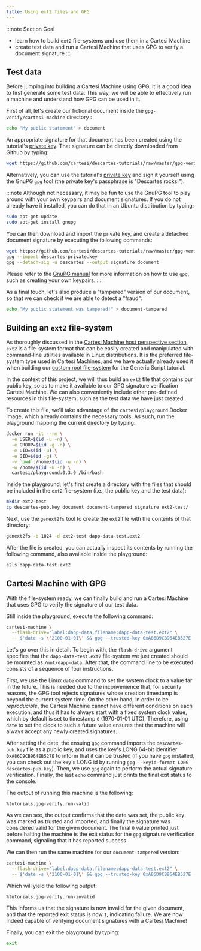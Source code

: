 ```yaml
---
title: Using ext2 files and GPG
---
```


:::note Section Goal
- learn how to build `ext2` file-systems and use them in a Cartesi Machine
- create test data and run a Cartesi Machine that uses GPG to verify a document signature
:::


## Test data

Before jumping into building a Cartesi Machine using GPG, it is a good idea to first generate some test data. This way, we will be able to effectively run a machine and understand how GPG can be used in it.

First of all, let's create our fictional document inside the `gpg-verify/cartesi-machine` directory :

```bash
echo "My public statement" > document
```

An appropriate signature for that document has been created using the tutorial's [private key](https://github.com/cartesi/descartes-tutorials/raw/master/gpg-verify/cartesi-machine/descartes-private.key). That signature can be directly downloaded from Github by typing:

```bash
wget https://github.com/cartesi/descartes-tutorials/raw/master/gpg-verify/cartesi-machine/signature
```

Alternatively, you can use the tutorial's [private key](https://github.com/cartesi/descartes-tutorials/raw/master/gpg-verify/cartesi-machine/descartes-private.key) and sign it yourself using the GnuPG `gpg` tool (the private key's passphrase is "Descartes rocks!").

:::note
Although not necessary, it may be fun to use the GnuPG tool to play around with your own keypairs and document signatures. If you do not already have it installed, you can do that in an Ubuntu distribution by typing:

```bash
sudo apt-get update
sudo apt-get install gnupg
```

You can then download and import the private key, and create a detached document signature by executing the following commands:

```bash
wget https://github.com/cartesi/descartes-tutorials/raw/master/gpg-verify/cartesi-machine/descartes-private.key
gpg --import descartes-private.key
gpg --detach-sig -u descartes --output signature document
```

Please refer to the [GnuPG manual](https://www.gnupg.org/gph/en/manual.html) for more information on how to use `gpg`, such as creating your own keypairs. 
:::

As a final touch, let's also produce a "tampered" version of our document, so that we can check if we are able to detect a "fraud":

```bash
echo "My public statement was tampered!" > document-tampered
```

## Building an `ext2` file-system

As thoroughly discussed in the [Cartesi Machine host perspective section](../../../machine/host/cmdline/#flash-drives), `ext2` is a file-system format that can be easily created and manipulated with command-line utilities available in Linux distributions. It is the preferred file-system type used in Cartesi Machines, and we have actually already used it when building our [custom root file-system](../../generic-script/custom-rootfs) for the Generic Script tutorial.

In the context of this project, we will thus build an `ext2` file that contains our public key, so as to make it available to our GPG signature verification Cartesi Machine. We can also conveniently include other pre-defined resources in this file-system, such as the test data we have just created.

To create this file, we'll take advantage of the `cartesi/playground` Docker image, which already contains the necessary tools. As such, run the playground mapping the current directory by typing:

```bash
docker run -it --rm \
  -e USER=$(id -u -n) \
  -e GROUP=$(id -g -n) \
  -e UID=$(id -u) \
  -e GID=$(id -g) \
  -v `pwd`:/home/$(id -u -n) \
  -w /home/$(id -u -n) \
  cartesi/playground:0.3.0 /bin/bash
```

Inside the playground, let's first create a directory with the files that should be included in the `ext2` file-system (i.e., the public key and the test data):

```bash
mkdir ext2-test
cp descartes-pub.key document document-tampered signature ext2-test/
```

Next, use the `genext2fs` tool to create the `ext2` file with the contents of that directory:

```bash
genext2fs -b 1024 -d ext2-test dapp-data-test.ext2
``` 

After the file is created, you can actually inspect its contents by running the following command, also available inside the playground:

```bash
e2ls dapp-data-test.ext2
```

## Cartesi Machine with GPG

With the file-system ready, we can finally build and run a Cartesi Machine that uses GPG to verify the signature of our test data.

Still inside the playground, execute the following command:

```bash
cartesi-machine \
  --flash-drive="label:dapp-data,filename:dapp-data-test.ext2" \
  -- $'date -s \'2100-01-01\' && gpg --trusted-key 0xA86D9CB964EB527E --import /mnt/dapp-data/descartes-pub.key && gpg --verify /mnt/dapp-data/signature /mnt/dapp-data/document ; echo $?'
```

Let's go over this in detail. To begin with, the `flash-drive` argument specifies that the `dapp-data-test.ext2` file-system we just created should be mounted as `/mnt/dapp-data`. After that, the command line to be executed consists of a sequence of four instructions.

First, we use the Linux `date` command to set the system clock to a value far in the future. This is needed due to the inconvenience that, for security reasons, the GPG tool rejects signatures whose creation timestamp is beyond the current system time. On the other hand, in order to be *reproducible*, the Cartesi Machine cannot have different conditions on each execution, and thus it has to always start with a fixed system clock value, which by default is set to timestamp `0` (1970-01-01 UTC). Therefore, using `date` to set the clock to such a future value ensures that the machine will always accept any newly created signatures.

After setting the date, the ensuing `gpg` command imports the `descartes-pub.key` file as a public key, and uses the key's LONG 64-bit identifier `0xA86D9CB964EB527E` to inform that it can be trusted (if you have `gpg` installed, you can check out the key's LONG id by running `gpg --keyid-format LONG descartes-pub.key`). Then, we use `gpg` again to perform the actual signature verification. Finally, the last `echo` command just prints the final exit status to the console.

The output of running this machine is the following:

```
%tutorials.gpg-verify.run-valid
```

As we can see, the output confirms that the date was set, the public key was marked as trusted and imported, and finally the signature was considered valid for the given document. The final `0` value printed just before halting the machine is the exit status for the `gpg` signature verification command, signaling that it has reported success.

We can then run the same machine for our `document-tampered` version:

```bash
cartesi-machine \
  --flash-drive="label:dapp-data,filename:dapp-data-test.ext2" \
  -- $'date -s \'2100-01-01\' && gpg --trusted-key 0xA86D9CB964EB527E --import /mnt/dapp-data/descartes-pub.key && gpg --verify /mnt/dapp-data/signature /mnt/dapp-data/document-tampered ; echo $?'
```

Which will yield the following output:

```
%tutorials.gpg-verify.run-invalid
```

This informs us that the signature is now invalid for the given document, and that the reported exit status is now `1`, indicating failure. We are now indeed capable of verifying document signatures with a Cartesi Machine!

Finally, you can exit the playground by typing:

```bash
exit
```


